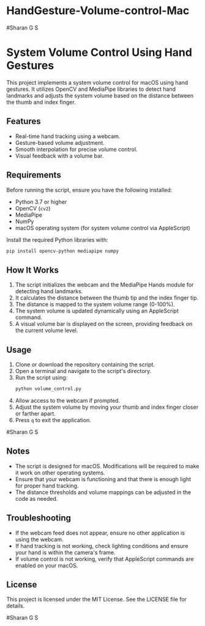 # HandGesture-Volume-control-Mac

#Sharan G S

# System Volume Control Using Hand Gestures

This project implements a system volume control for macOS using hand gestures. It utilizes OpenCV and MediaPipe libraries to detect hand landmarks and adjusts the system volume based on the distance between the thumb and index finger.

## Features
- Real-time hand tracking using a webcam.
- Gesture-based volume adjustment.
- Smooth interpolation for precise volume control.
- Visual feedback with a volume bar.

## Requirements

Before running the script, ensure you have the following installed:

- Python 3.7 or higher
- OpenCV (`cv2`)
- MediaPipe
- NumPy
- macOS operating system (for system volume control via AppleScript)

Install the required Python libraries with:
```bash
pip install opencv-python mediapipe numpy
```

## How It Works
1. The script initializes the webcam and the MediaPipe Hands module for detecting hand landmarks.
2. It calculates the distance between the thumb tip and the index finger tip.
3. The distance is mapped to the system volume range (0-100%).
4. The system volume is updated dynamically using an AppleScript command.
5. A visual volume bar is displayed on the screen, providing feedback on the current volume level.

## Usage

1. Clone or download the repository containing the script.
2. Open a terminal and navigate to the script's directory.
3. Run the script using:
   ```bash
   python volume_control.py
   ```
4. Allow access to the webcam if prompted.
5. Adjust the system volume by moving your thumb and index finger closer or farther apart.
6. Press `q` to exit the application.

#Sharan G S

## Notes
- The script is designed for macOS. Modifications will be required to make it work on other operating systems.
- Ensure that your webcam is functioning and that there is enough light for proper hand tracking.
- The distance thresholds and volume mappings can be adjusted in the code as needed.

## Troubleshooting
- If the webcam feed does not appear, ensure no other application is using the webcam.
- If hand tracking is not working, check lighting conditions and ensure your hand is within the camera's frame.
- If volume control is not working, verify that AppleScript commands are enabled on your macOS.

## License
This project is licensed under the MIT License. See the LICENSE file for details.

#Sharan G S
